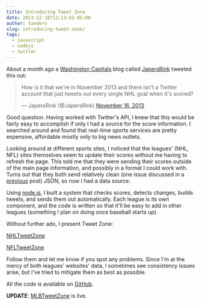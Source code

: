 ```yaml
---
title: Introducing Tweet Zone
date: 2013-12-18T12:13:52-05:00
author: Sanders
slug: introducing-tweet-zone/
tags:
  - javascript
  - nodejs
  - twitter
---
```

About a month ago a <a href="http://capitals.nhl.com/" target="_blank">Washington Capitals</a> blog called <a href="http://www.japersrink.com/" target="_blank">JapersRink</a> tweeted this out:

<blockquote class="twitter-tweet" width="550">
  <p>
    How is it that we're in November 2013 and there isn't a Twitter account that just tweets out every single NHL goal when it's scored?
  </p>

  <p>
    &mdash; JapersRink (@JapersRink) <a href="https://twitter.com/JapersRink/statuses/401504540933234688" target="_blank">November 16, 2013</a>
  </p>
</blockquote>

Good question. Having worked with Twitter's API, I knew that this would be fairly easy to accomplish if only I had a source for the score information. I searched around and found that real-time sports services are pretty expensive, affordable mostly only to big news outlets.

Looking around at different sports sites, I noticed that the leagues' (NHL, NFL) sites themselves seem to update their scores without me having to refresh the page. This told me that they were sending their scores outside of the main page information, and possibly in a format I could work with. Turns out that they both send relatively clean (one issue discussed in a <a title="Parsing JSON Array With Missing Elements" href="/parsing-json-array/">previous</a> post) JSON, so now I had a data source.

Using <a href="http://nodejs.org/" target="_blank">node.js</a>, I built a system that checks scores, detects changes, builds tweets, and sends them out automatically. Each league is its own component, and the code is written so that it'll be easy to add in other leagues (something I plan on doing once baseball starts up).

Without further ado, I present Tweet Zone:

<a href="https://twitter.com/NHLTweetZone" target="_blank">NHLTweetZone</a>

<a href="https://twitter.com/NFLTweetZone" target="_blank">NFLTweetZone</a>

Follow them and let me know if you spot any problems. Since I'm at the mercy of both leagues' websites' data, I sometimes see consistency issues arise, but I've tried to mitigate them as best as possible.

All the code is available on <a href="https://github.com/sedenardi/score-tweets" target="_blank">GitHub</a>.

**UPDATE**: <a href="https://twitter.com/MLBTweetZone" target="_blank">MLBTweetZone</a> is live.
